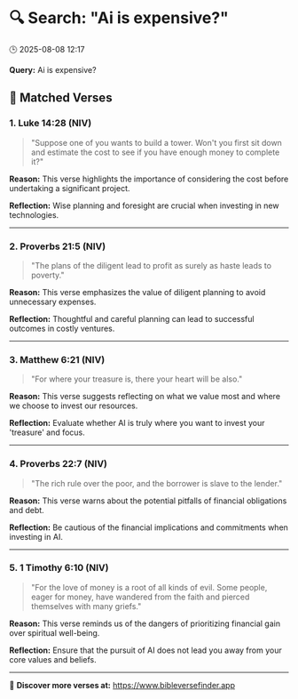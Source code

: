 # 🔍 Search: "Ai is expensive?"
🕒 2025-08-08 12:17

**Query:** Ai is expensive?

## 📖 Matched Verses

### 1. Luke 14:28 (NIV)
> "Suppose one of you wants to build a tower. Won't you first sit down and estimate the cost to see if you have enough money to complete it?"

**Reason:** This verse highlights the importance of considering the cost before undertaking a significant project.

**Reflection:** Wise planning and foresight are crucial when investing in new technologies.

---

### 2. Proverbs 21:5 (NIV)
> "The plans of the diligent lead to profit as surely as haste leads to poverty."

**Reason:** This verse emphasizes the value of diligent planning to avoid unnecessary expenses.

**Reflection:** Thoughtful and careful planning can lead to successful outcomes in costly ventures.

---

### 3. Matthew 6:21 (NIV)
> "For where your treasure is, there your heart will be also."

**Reason:** This verse suggests reflecting on what we value most and where we choose to invest our resources.

**Reflection:** Evaluate whether AI is truly where you want to invest your 'treasure' and focus.

---

### 4. Proverbs 22:7 (NIV)
> "The rich rule over the poor, and the borrower is slave to the lender."

**Reason:** This verse warns about the potential pitfalls of financial obligations and debt.

**Reflection:** Be cautious of the financial implications and commitments when investing in AI.

---

### 5. 1 Timothy 6:10 (NIV)
> "For the love of money is a root of all kinds of evil. Some people, eager for money, have wandered from the faith and pierced themselves with many griefs."

**Reason:** This verse reminds us of the dangers of prioritizing financial gain over spiritual well-being.

**Reflection:** Ensure that the pursuit of AI does not lead you away from your core values and beliefs.

---

🔗 **Discover more verses at:** https://www.bibleversefinder.app
